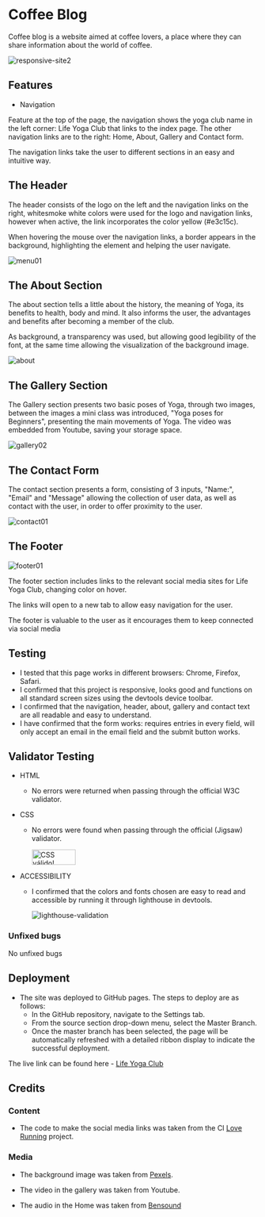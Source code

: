 # Coffee Blog

Coffee blog is a website aimed at coffee lovers, a place where they can share information about the world of coffee.

![responsive-site2](https://user-images.githubusercontent.com/86210555/212193131-ca06ac90-a441-420e-a62d-fc3ae0af3059.png)

## Features
- Navigation

Feature at the top of the page, the navigation shows the yoga club name in the left corner: Life Yoga Club that links to the index page.
The other navigation links are to the right: Home, About, Gallery and Contact form.

The navigation links take the user to different sections in an easy and intuitive way.

## The Header

The header consists of the logo on the left and the navigation links on the right, whitesmoke white colors were used for the logo and navigation links, however when active, the link incorporates the color yellow (#e3c15c).

When hovering the mouse over the navigation links, a border appears in the background, highlighting the element and helping the user navigate.

![menu01](https://user-images.githubusercontent.com/86210555/212197409-6baa5a9f-888c-4c07-902b-97eb3ce6c4c4.jpg)



## The About Section

The about section tells a little about the history, the meaning of Yoga, its benefits to health, body and mind.
It also informs the user, the advantages and benefits after becoming a member of the club.

As background, a transparency was used, but allowing good legibility of the font, at the same time allowing the visualization of the background image.

![about](https://user-images.githubusercontent.com/86210555/212206517-95c6b5bb-d990-40a6-9c67-6ce59bcd1e5d.jpg)



## The Gallery Section

The Gallery section presents two basic poses of Yoga, through two images, between the images a mini class was introduced, "Yoga poses for Beginners", presenting the main movements of Yoga. The video was embedded from Youtube, saving your storage space.

![gallery02](https://user-images.githubusercontent.com/86210555/212209782-cde5f079-102b-4c8e-98aa-6170d49b94e5.jpg)

## The Contact Form

The contact section presents a form, consisting of 3 inputs, "Name:", "Email" and "Message" allowing the collection of user data, as well as contact with the user, in order to offer proximity to the user.


![contact01](https://user-images.githubusercontent.com/86210555/212211515-8b787fae-11ca-4f45-9f26-b57b9ac2a94f.jpg)

## The Footer

![footer01](https://user-images.githubusercontent.com/86210555/212212472-a1bb5edc-cac9-4ed2-94b5-f32f42f65471.jpg)


The footer section includes links to the relevant social media sites for Life Yoga Club, changing color on hover.

The links will open to a new tab to allow easy navigation for the user.

The footer is valuable to the user as it encourages them to keep connected via social media

## Testing

- I tested that this page works in different browsers: Chrome, Firefox, Safari.
- I confirmed that this project is responsive, looks good and functions on all standard screen sizes using the devtools device toolbar.
- I confirmed that the navigation, header, about, gallery and contact text are all readable and easy to understand.
- I have confirmed that the form works: requires entries in every field, will only accept an email in the email field and the submit button works.

## Validator Testing

- HTML
  - No errors were returned when passing through the official W3C validator.
  
- CSS
  - No errors were found when passing through the official (Jigsaw) validator.

    <p>
        <a href="http://jigsaw.w3.org/css-validator/check/referer">
            <img style="border:0;width:88px;height:31px"
                src="http://jigsaw.w3.org/css-validator/images/vcss"
                alt="CSS válido!" />
        </a>
    </p>
    
- ACCESSIBILITY
  - I confirmed that the colors and fonts chosen are easy to read and accessible by running it through lighthouse in devtools.
  
  


         
     


    ![lighthouse-validation](https://user-images.githubusercontent.com/86210555/212221921-ecae458d-6a35-4201-b7f5-b2fa0f458778.jpg)
    
### Unfixed bugs

No unfixed bugs

## Deployment

- The site was deployed to GitHub pages. The steps to deploy are as follows:
  - In the GitHub repository, navigate to the Settings tab.
  - From the source section drop-down menu, select the Master Branch.
  - Once the master branch has been selected, the page will be automatically refreshed with a detailed ribbon display to indicate the successful deployment.
  
  
The live link can be found here - [Life Yoga Club](https://rubemjanoni.github.io/code-project01/)

## Credits

### Content

- The code to make the social media links was taken from the CI [Love Running](https://code-institute-org.github.io/love-running-2.0/index.html) project.

### Media

- The background image was taken from [Pexels](https://www.pexels.com/pt-br/).

- The video in the gallery was taken from Youtube.

- The audio in the Home was taken from [Bensound](https://www.bensound.com/)




    
 
    
    

         

